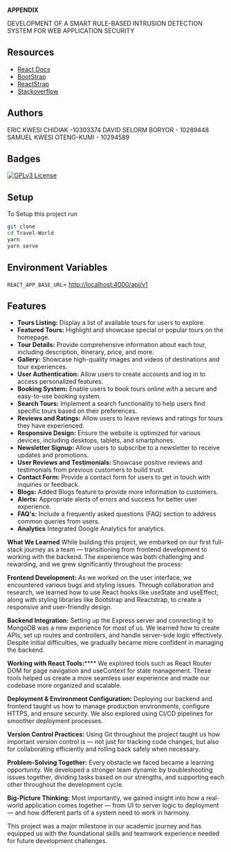 **APPENDIX**

DEVELOPMENT OF A SMART RULE-BASED INTRUSION DETECTION SYSTEM FOR WEB APPLICATION SECURITY

## Resources

- [React Docs](https://beta.reactjs.org/)
- [BootStrap](https://getbootstrap.com/docs/)
- [ReactStrap](https://github.com/reactstrap/reactstrap)
- [Stackoverflow](https://stackoverflow.com/)


## Authors
ERIC KWESI CHIDIAK -10303374
DAVID SELORM BORYOR - 10289448
SAMUEL KWESI OTENG-KUMI - 10294589


## Badges


[![GPLv3 License](https://img.shields.io/badge/License-GPL%20v3-yellow.svg)](https://opensource.org/licenses/)


## Setup

To Setup this project run

```bash
git clone
cd Travel-World
yarn
yarn serve
```


## Environment Variables


`REACT_APP_BASE_URL`= <http://localhost:4000/api/v1>


## Features


- **Tours Listing:** Display a list of available tours for users to explore.
- **Featured Tours:** Highlight and showcase special or popular tours on the homepage.
- **Tour Details:** Provide comprehensive information about each tour, including description, itinerary, price, and more.
- **Gallery:** Showcase high-quality images and videos of destinations and tour experiences.
- **User Authentication:** Allow users to create accounts and log in to access personalized features.
- **Booking System:** Enable users to book tours online with a secure and easy-to-use booking system.
- **Search Tours:** Implement a search functionality to help users find specific tours based on their preferences.
- **Reviews and Ratings:** Allow users to leave reviews and ratings for tours they have experienced.
- **Responsive Design:** Ensure the website is optimized for various devices, including desktops, tablets, and smartphones.
- **Newsletter Signup:** Allow users to subscribe to a newsletter to receive updates and promotions.
- **User Reviews and Testimonials:** Showcase positive reviews and testimonials from previous customers to build trust.
- **Contact Form:** Provide a contact form for users to get in touch with inquiries or feedback.
- **Blogs:** Added Blogs feature to provide more information to customers.
- **Alerts:** Appropriate alerts of errors and success for better user experience.
- **FAQ's:** Include a frequently asked questions (FAQ) section to address common queries from users.
- **Analytics** Integrated Google Analytics for analytics.


**What We Learned**
While building this project, we embarked on our first full-stack journey as a team — transitioning from frontend development to working with the backend. The experience was both challenging and rewarding, and we grew significantly throughout the process:

**Frontend Development:** As we worked on the user interface, we encountered various bugs and styling issues. Through collaboration and research, we learned how to use React hooks like useState and useEffect, along with styling libraries like Bootstrap and Reactstrap, to create a responsive and user-friendly design.

**Backend Integration:** Setting up the Express server and connecting it to MongoDB was a new experience for most of us. We learned how to create APIs, set up routes and controllers, and handle server-side logic effectively. Despite initial difficulties, we gradually became more confident in managing the backend.

**Working with React Tools:****** We explored tools such as React Router DOM for page navigation and useContext for state management. These tools helped us create a more seamless user experience and made our codebase more organized and scalable.

**Deployment & Environment Configuration:** Deploying our backend and frontend taught us how to manage production environments, configure HTTPS, and ensure security. We also explored using CI/CD pipelines for smoother deployment processes.

**Version Control Practices:** Using Git throughout the project taught us how important version control is — not just for tracking code changes, but also for collaborating efficiently and rolling back safely when necessary.

**Problem-Solving Together:** Every obstacle we faced became a learning opportunity. We developed a stronger team dynamic by troubleshooting issues together, dividing tasks based on our strengths, and supporting each other throughout the development cycle.

**Big-Picture Thinking:** Most importantly, we gained insight into how a real-world application comes together — from UI to server logic to deployment — and how different parts of a system need to work in harmony.

This project was a major milestone in our academic journey and has equipped us with the foundational skills and teamwork experience needed for future development challenges.
